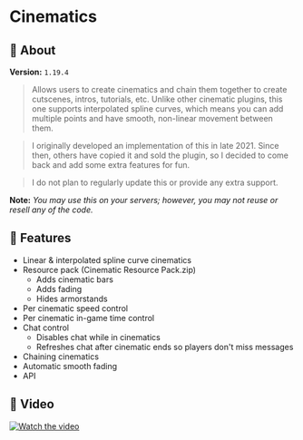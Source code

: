 # Cinematics

## 📃 About

**Version:** `1.19.4`

> Allows users to create cinematics and chain them together to create cutscenes, intros, tutorials, etc. Unlike other
cinematic plugins, this one supports interpolated spline curves, which means you can add multiple points and have
smooth, non-linear movement between them.

> I originally developed an implementation of this in late 2021. Since then, others have copied it and sold the plugin,
> so I decided to come back and add some extra features for fun.

> I do not plan to regularly update this or provide any extra support.

**Note:** *You may use this on your servers; however, you may not reuse or resell any of the code.*

## 🎉 Features

- Linear & interpolated spline curve cinematics
- Resource pack (Cinematic Resource Pack.zip)
  - Adds cinematic bars
  - Adds fading
  - Hides armorstands
- Per cinematic speed control
- Per cinematic in-game time control
- Chat control
    - Disables chat while in cinematics
    - Refreshes chat after cinematic ends so players don't miss messages
- Chaining cinematics
- Automatic smooth fading
- API

## 🎥 Video

[![Watch the video](https://img.youtube.com/vi/p_Fy2Jt-RCU/hqdefault.jpg)](https://youtu.be/p_Fy2Jt-RCU)